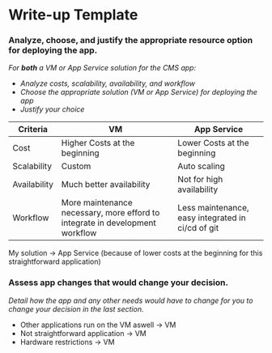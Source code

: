 # Write-up Template

### Analyze, choose, and justify the appropriate resource option for deploying the app.

*For **both** a VM or App Service solution for the CMS app:*
- *Analyze costs, scalability, availability, and workflow*
- *Choose the appropriate solution (VM or App Service) for deploying the app*
- *Justify your choice*

| Criteria      | VM | App Service |
| ----------- | ----------- | ----------- |
| Cost      | Higher Costs at the beginning       | Lower Costs at the beginning       |
| Scalability   | Custom        | Auto scaling |
| Availability | Much better availability | Not for high availability |
| Workflow | More maintenance necessary, more efford to integrate in development workflow | Less maintenance, easy integrated in ci/cd of git |

My solution -> App Service (because of lower costs at the beginning for this straightforward application)

### Assess app changes that would change your decision.

*Detail how the app and any other needs would have to change for you to change your decision in the last section.* 
- Other applications run on the VM aswell -> VM
- Not straightforward application -> VM
- Hardware restrictions -> VM
